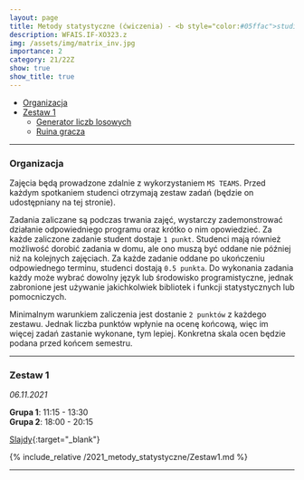 ```yaml
---
layout: page
title: Metody statystyczne (ćwiczenia) - <b style="color:#05ffac">studia niestacjonarne</b> 
description: WFAIS.IF-XO323.z
img: /assets/img/matrix_inv.jpg
importance: 2
category: 21/22Z
show: true
show_title: true
---
```


<!-- no toc --> 
- [Organizacja](#organizacja)
- [Zestaw 1](#zestaw-1)
    - [Generator liczb losowych](#generator-liczb-losowych)
    - [Ruina gracza](#ruina-gracza)
<!-- - [Zestaw 2](#zestaw-2) -->

---

### Organizacja

Zajęcia będą prowadzone zdalnie z wykorzystaniem `MS TEAMS`.
Przed każdym spotkaniem studenci otrzymają zestaw zadań (będzie on udostępniany na tej stronie). 


Zadania zaliczane są podczas trwania zajęć, wystarczy zademonstrować działanie odpowiedniego programu oraz krótko o nim opowiedzieć. Za każde zaliczone zadanie student dostaje `1 punkt`.
Studenci mają również możliwość dorobić zadania w domu, ale ono muszą być oddane nie później niż na kolejnych zajęciach. Za każde zadanie oddane po ukończeniu odpowiednego terminu, studenci dostają `0.5 punkta`.
Do wykonania zadania każdy może wybrać dowolny język lub środowisko programistyczne, jednak zabronione jest używanie jakichkolwiek bibliotek i funkcji statystycznych lub pomocniczych.

Minimalnym warunkiem zaliczenia jest dostanie `2 punktów` z każdego zestawu. Jednak liczba punktów wpłynie na ocenę końcową, więc im więcej zadań zastanie wykonane, tym lepiej. Konkretna skala ocen będzie podana przed końcem semestru.

---

### Zestaw 1

*06.11.2021*

**Grupa 1**: 11:15 - 13:30  
**Grupa 2**: 18:00 - 20:15

[Slajdy](/_teaching/2021_metody_statystyczne/1_Urbanevych_2021.pdf){:target="_blank"}

{% include_relative /2021_metody_statystyczne/Zestaw1.md %}

---

<!-- ### **Zestaw 2** -->